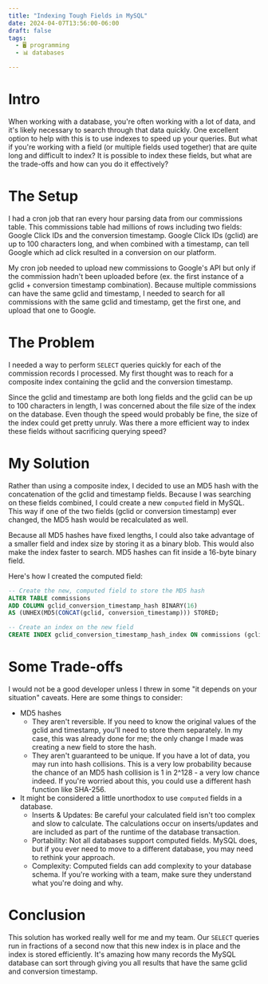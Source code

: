 ```yaml
---
title: "Indexing Tough Fields in MySQL"
date: 2024-04-07T13:56:00-06:00
draft: false
tags:
  - 🖥️ programming
  - 📊 databases

---
```


# Intro

When working with a database, you're often working with a lot of data, and it's likely necessary to search through that data quickly. One excellent option to help with this is to use indexes to speed up your queries. But what if you're working with a field (or multiple fields used together) that are quite long and difficult to index? It is possible to index these fields, but what are the trade-offs and how can you do it effectively?

# The Setup

I had a cron job that ran every hour parsing data from our commissions table. This commissions table had millions of rows including two fields: Google Click IDs and the conversion timestamp. Google Click IDs (gclid) are up to 100 characters long, and when combined with a timestamp, can tell Google which ad click resulted in a conversion on our platform.

My cron job needed to upload new commissions to Google's API but only if the commission hadn't been uploaded before (ex. the first instance of a gclid + conversion timestamp combination). Because multiple commissions can have the same gclid and timestamp, I needed to search for all commissions with the same gclid and timestamp, get the first one, and upload that one to Google.

# The Problem

I needed a way to perform `SELECT` queries quickly for each of the commission records I processed. My first thought was to reach for a composite index containing the gclid and the conversion timestamp. 

Since the gclid and timestamp are both long fields and the gclid can be up to 100 characters in length, I was concerned about the file size of the index on the database. Even though the speed would probably be fine, the size of the index could get pretty unruly. Was there a more efficient way to index these fields without sacrificing querying speed?

# My Solution

Rather than using a composite index, I decided to use an MD5 hash with the concatenation of the gclid and timestamp fields. Because I was searching on these fields combined, I could create a new `computed` field in MySQL. This way if one of the two fields (gclid or conversion timestamp) ever changed, the MD5 hash would be recalculated as well.

Because all MD5 hashes have fixed lengths, I could also take advantage of a smaller field and index size by storing it as a binary blob. This would also make the index faster to search. MD5 hashes can fit inside a 16-byte binary field.

Here's how I created the computed field:

```sql
-- Create the new, computed field to store the MD5 hash
ALTER TABLE commissions
ADD COLUMN gclid_conversion_timestamp_hash BINARY(16) 
AS (UNHEX(MD5(CONCAT(gclid, conversion_timestamp))) STORED;

-- Create an index on the new field
CREATE INDEX gclid_conversion_timestamp_hash_index ON commissions (gclid_conversion_timestamp_hash);
```

# Some Trade-offs

I would not be a good developer unless I threw in some "it depends on your situation" caveats. Here are some things to consider:

- MD5 hashes
  - They aren't reversible. If you need to know the original values of the gclid and timestamp, you'll need to store them separately. In my case, this was already done for me; the only change I made was creating a new field to store the hash.
  - They aren't guaranteed to be unique. If you have a lot of data, you may run into hash collisions. This is a very low probability because the chance of an MD5 hash collision is 1 in 2^128 - a very low chance indeed. If you're worried about this, you could use a different hash function like SHA-256.
- It might be considered a little unorthodox to use `computed` fields in a database.
  - Inserts & Updates: Be careful your calculated field isn't too complex and slow to calculate. The calculations occur on inserts/updates and are included as part of the runtime of the database transaction.
  - Portability: Not all databases support computed fields. MySQL does, but if you ever need to move to a different database, you may need to rethink your approach.
  - Complexity: Computed fields can add complexity to your database schema. If you're working with a team, make sure they understand what you're doing and why.

# Conclusion

This solution has worked really well for me and my team. Our `SELECT` queries run in fractions of a second now that this new index is in place and the index is stored efficiently. It's amazing how many records the MySQL database can sort through giving you all results that have the same gclid and conversion timestamp.